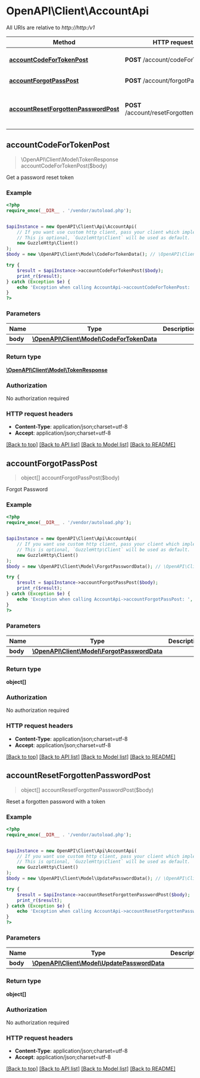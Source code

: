 # OpenAPI\Client\AccountApi

All URIs are relative to *http://http:/v1*

Method | HTTP request | Description
------------- | ------------- | -------------
[**accountCodeForTokenPost**](AccountApi.md#accountCodeForTokenPost) | **POST** /account/codeForToken | Get a password reset token
[**accountForgotPassPost**](AccountApi.md#accountForgotPassPost) | **POST** /account/forgotPass | Forgot Password
[**accountResetForgottenPasswordPost**](AccountApi.md#accountResetForgottenPasswordPost) | **POST** /account/resetForgottenPassword | Reset a forgotten password with a token



## accountCodeForTokenPost

> \OpenAPI\Client\Model\TokenResponse accountCodeForTokenPost($body)

Get a password reset token

### Example

```php
<?php
require_once(__DIR__ . '/vendor/autoload.php');


$apiInstance = new OpenAPI\Client\Api\AccountApi(
    // If you want use custom http client, pass your client which implements `GuzzleHttp\ClientInterface`.
    // This is optional, `GuzzleHttp\Client` will be used as default.
    new GuzzleHttp\Client()
);
$body = new \OpenAPI\Client\Model\CodeForTokenData(); // \OpenAPI\Client\Model\CodeForTokenData | 

try {
    $result = $apiInstance->accountCodeForTokenPost($body);
    print_r($result);
} catch (Exception $e) {
    echo 'Exception when calling AccountApi->accountCodeForTokenPost: ', $e->getMessage(), PHP_EOL;
}
?>
```

### Parameters


Name | Type | Description  | Notes
------------- | ------------- | ------------- | -------------
 **body** | [**\OpenAPI\Client\Model\CodeForTokenData**](../Model/CodeForTokenData.md)|  |

### Return type

[**\OpenAPI\Client\Model\TokenResponse**](../Model/TokenResponse.md)

### Authorization

No authorization required

### HTTP request headers

- **Content-Type**: application/json;charset=utf-8
- **Accept**: application/json;charset=utf-8

[[Back to top]](#) [[Back to API list]](../../README.md#documentation-for-api-endpoints)
[[Back to Model list]](../../README.md#documentation-for-models)
[[Back to README]](../../README.md)


## accountForgotPassPost

> object[] accountForgotPassPost($body)

Forgot Password

### Example

```php
<?php
require_once(__DIR__ . '/vendor/autoload.php');


$apiInstance = new OpenAPI\Client\Api\AccountApi(
    // If you want use custom http client, pass your client which implements `GuzzleHttp\ClientInterface`.
    // This is optional, `GuzzleHttp\Client` will be used as default.
    new GuzzleHttp\Client()
);
$body = new \OpenAPI\Client\Model\ForgotPasswordData(); // \OpenAPI\Client\Model\ForgotPasswordData | 

try {
    $result = $apiInstance->accountForgotPassPost($body);
    print_r($result);
} catch (Exception $e) {
    echo 'Exception when calling AccountApi->accountForgotPassPost: ', $e->getMessage(), PHP_EOL;
}
?>
```

### Parameters


Name | Type | Description  | Notes
------------- | ------------- | ------------- | -------------
 **body** | [**\OpenAPI\Client\Model\ForgotPasswordData**](../Model/ForgotPasswordData.md)|  |

### Return type

**object[]**

### Authorization

No authorization required

### HTTP request headers

- **Content-Type**: application/json;charset=utf-8
- **Accept**: application/json;charset=utf-8

[[Back to top]](#) [[Back to API list]](../../README.md#documentation-for-api-endpoints)
[[Back to Model list]](../../README.md#documentation-for-models)
[[Back to README]](../../README.md)


## accountResetForgottenPasswordPost

> object[] accountResetForgottenPasswordPost($body)

Reset a forgotten password with a token

### Example

```php
<?php
require_once(__DIR__ . '/vendor/autoload.php');


$apiInstance = new OpenAPI\Client\Api\AccountApi(
    // If you want use custom http client, pass your client which implements `GuzzleHttp\ClientInterface`.
    // This is optional, `GuzzleHttp\Client` will be used as default.
    new GuzzleHttp\Client()
);
$body = new \OpenAPI\Client\Model\UpdatePasswordData(); // \OpenAPI\Client\Model\UpdatePasswordData | 

try {
    $result = $apiInstance->accountResetForgottenPasswordPost($body);
    print_r($result);
} catch (Exception $e) {
    echo 'Exception when calling AccountApi->accountResetForgottenPasswordPost: ', $e->getMessage(), PHP_EOL;
}
?>
```

### Parameters


Name | Type | Description  | Notes
------------- | ------------- | ------------- | -------------
 **body** | [**\OpenAPI\Client\Model\UpdatePasswordData**](../Model/UpdatePasswordData.md)|  |

### Return type

**object[]**

### Authorization

No authorization required

### HTTP request headers

- **Content-Type**: application/json;charset=utf-8
- **Accept**: application/json;charset=utf-8

[[Back to top]](#) [[Back to API list]](../../README.md#documentation-for-api-endpoints)
[[Back to Model list]](../../README.md#documentation-for-models)
[[Back to README]](../../README.md)

